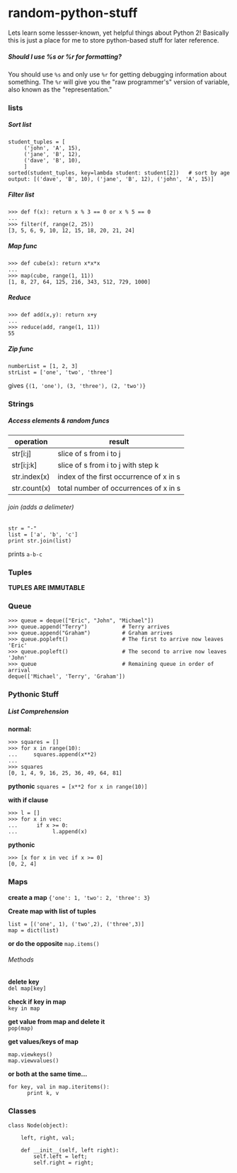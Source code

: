 # random-python-stuff
Lets learn some lessser-known, yet helpful things about Python 2! Basically this is just a place for me to store python-based stuff for later reference.

##### Should I use %s or %r for formatting?
You should use `%s` and only use `%r` for getting debugging information about something. The `%r` will give you the "raw programmer's" version of variable, also known as the "representation."

### lists
##### Sort list
``` 
student_tuples = [
     ('john', 'A', 15),
     ('jane', 'B', 12),
     ('dave', 'B', 10),
     ]
sorted(student_tuples, key=lambda student: student[2])   # sort by age
output: [('dave', 'B', 10), ('jane', 'B', 12), ('john', 'A', 15)]
```

##### Filter list
```
>>> def f(x): return x % 3 == 0 or x % 5 == 0
...
>>> filter(f, range(2, 25))
[3, 5, 6, 9, 10, 12, 15, 18, 20, 21, 24]
```

##### Map func
```
>>> def cube(x): return x*x*x
...
>>> map(cube, range(1, 11))
[1, 8, 27, 64, 125, 216, 343, 512, 729, 1000]
```

##### Reduce 
```
>>> def add(x,y): return x+y
...
>>> reduce(add, range(1, 11))
55
```
##### Zip func
```
numberList = [1, 2, 3]
strList = ['one', 'two', 'three']
```
gives
```{(1, 'one'), (3, 'three'), (2, 'two')}```

### Strings
##### Access elements & random funcs

| operation     | result                                  |
|---------------|-----------------------------------------|
| str[i:j]      | slice of s from i to j                  |
| str[i:j:k]    | slice of s from i to j with step k      |
| str.index(x)  | index of the first occurrence of x in s |
| str.count(x)  | total number of occurrences of x in s   |

###### join (adds a delimeter)
```
str = "-"
list = ['a', 'b', 'c']
print str.join(list)
```
prints `a-b-c`

### Tuples
**TUPLES ARE IMMUTABLE**


### Queue
```>>> from collections import deque
>>> queue = deque(["Eric", "John", "Michael"])
>>> queue.append("Terry")           # Terry arrives
>>> queue.append("Graham")          # Graham arrives
>>> queue.popleft()                 # The first to arrive now leaves
'Eric'
>>> queue.popleft()                 # The second to arrive now leaves
'John'
>>> queue                           # Remaining queue in order of arrival
deque(['Michael', 'Terry', 'Graham'])
```

### Pythonic Stuff
##### List Comprehension
**normal:**
```
>>> squares = []
>>> for x in range(10):
...     squares.append(x**2)
...
>>> squares
[0, 1, 4, 9, 16, 25, 36, 49, 64, 81]
```
**pythonic**
```squares = [x**2 for x in range(10)]```

**with if clause**
```
>>> l = []
>>> for x in vec:
...      if x >= 0:
...           l.append(x)
```

**pythonic**
```
>>> [x for x in vec if x >= 0]
[0, 2, 4]
```
### Maps
**create a map**
`{'one': 1, 'two': 2, 'three': 3}`

**Create map with list of tuples**
```
list = [('one', 1), ('two',2), ('three',3)]
map = dict(list)
```
**or do the opposite**
`map.items()`

###### Methods
**delete key**<br />
`del map[key]`

**check if key in map**<br />
`key in map`

**get value from map and delete it**<br />
`pop(map)`

**get values/keys of map**<br />
```
map.viewkeys()
map.viewvalues()
```
**or both at the same time...**
```
for key, val in map.iteritems():
      print k, v
```

### Classes

```
class Node(object):

    left, right, val;
    
    def __init__(self, left right): 
        self.left = left;
        self.right = right;
    
```
